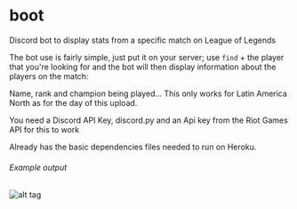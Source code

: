 # boot
Discord bot to display stats from a specific match on League of Legends


The bot use is fairly simple, just put it on your server; use `find` + the player that you're looking for and the bot will then display information about the players on the match:

Name, rank and champion being played... This only works for Latin America North as for the day of this upload.

You need a Discord API Key, discord.py and an Api key from the Riot Games API for this to work

Already has the basic dependencies files needed to run on Heroku.

###### Example output

![alt tag](http://i.imgur.com/iBwm8am.jpg)

